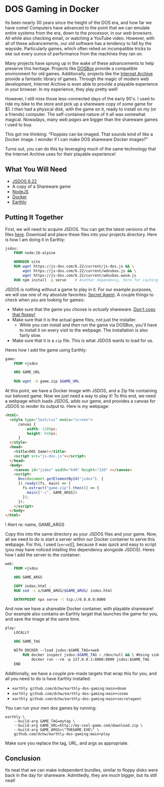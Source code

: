 # DOS Gaming in Docker

Its been nearly 30 years since the height of the DOS era, and how far we have come! Computers have advanced to the point that we can emulate entire systems from the era, down to the processor, in our _web browsers_. All while also checking email, or watching a YouTube video. However, with all of these advancements, our old software has a tendency to fall by the wayside. Particularly games, which often relied on incompatible tricks to eke out every ounce of performance from the machines they ran on.

Many projects have sprung up in the wake of these advancements to help preserve this heritage. Projects like [DOSBox]() provide a compatible environment for old games. Additionally, projects like the [Internet Archive]() provide a fantastic library of games. Through the magic of modern web development, Internet Archive is even able to provide a playable experience in your browser. In my experience, they play pretty well!

However, I still miss those less-connected days of the early 90's. I used to ride my bike to the store and pick up a shareware copy of some game for $1. I then had a physical disk, with the game on it, ready to install on my (or a friends) computer. The self-contained nature of it all was somewhat magical. Nowadays, many _web pages_ are bigger than the shareware games I used to buy.

This got me thinking: "Floppies can be imaged. That sounds kind of like a Docker image. I wonder if I can make DOS shareware Docker images?"

Turns out, you can do this by leveraging much of the same technology that the Internet Archive uses for their playable experience!

## What You Will Need

* [JSDOS 6.22]()
* A copy of a Shareware game
* [NodeJS]()
* [Docker]()
* [Earthly]()

## Putting It Together

First, we will need to acquire JSDOS. You can get the latest versions of the files [here](). Download and place these files into your projects directory. Here is how I am doing it in Earthly:

```Dockerfile
jsdos:
    FROM node:16-alpine

    WORKDIR site
    RUN wget https://js-dos.com/6.22/current/js-dos.js && \
        wget https://js-dos.com/6.22/current/wdosbox.js && \
        wget https://js-dos.com/6.22/current/wdosbox.wasm.js
    RUN npm install -g serve    # Another dependency, here for caching
```

JSDOS is nothing without a game to play in it. For our example purposes, we will use one of my aboslute favorites: [Secret Agent](). A couple things to check when you are looking for games:

* Make sure that the game you choose is _actually_ shareware. [Don't copy that floppy!]()
* Make sure that it is the actual game files, not just the installer.
    * While you _can_ install and _then_ run the game via DOSBox, you'll have to install it on every visit to the webpage. The installation is also fairly slow.
* Make sure that it is a `zip` file. This is what JSDOS wants to load for us.

Heres how I add the game using Earthly:

```Dockerfile
game:
    FROM +jsdos

    ARG GAME_URL
    
    RUN wget -O game.zip $GAME_URL
```

At this point, we have a Docker image with JSDOS, and a Zip file containing our beloved game. Now we just need a way to play it! To this end, we need a webpage which loads JSDOS, adds our game, and provides a canvas for JSDOS to render its output to. Here is my webpage:

```html
<html>
  <style type="text/css" media="screen">
      canvas {
          width: 1280px; 
          height: 640px;
      }
  </style>
  <head>
    <title>DOS Game!</title>
    <script src="js-dos.js"></script>
  </head>
  <body>
    <canvas id="jsdos" width="640" height="320" ></canvas>
    <script>
      Dos(document.getElementById("jsdos"), {
      }).ready((fs, main) => {
        fs.extract("game.zip").then(() => {
          main(["-c", GAME_ARGS])
        });
      });
    </script>
  </body>
</html>
```

! Alert re: name, GAME_ARGS

Copy this into the same directory as your JSDOS files and your game. Now, all we need to do is start a server within our Docker container to serve this webpage. For this, I used (`serve`)[], because it was quick and easy to script (you may have noticed intalling this dependency alongside JSDOS). Heres how I add the server to the container:

```Dockerfile
web:
    FROM +jsdos

    ARG GAME_ARGS

    COPY index.html .
    RUN sed -i s/GAME_ARGS/$GAME_ARGS/ index.html

    ENTRYPOINT npx serve -l tcp://0.0.0.0:8000
```

And now we have a shareable Docker container, with playable shareware! Our example also contains an Earthly target that launches the game for you, and save the image at the same time.

```Dockerfile
play:
    LOCALLY

    ARG GAME_TAG

    WITH DOCKER --load jsdos:$GAME_TAG=+web
        RUN docker inspect jsdos:$GAME_TAG > /dev/null && \ #Using side-effect to save image locally too
            docker run --rm -p 127.0.0.1:8000:8000 jsdos:$GAME_TAG
    END
```

Additionally, we have a couple pre-made targets that wrap this for you, and all you need to do is have Earthly installed:

* `earthly github.com/dchw/earthly-dos-gaming:main+doom`
* `earthly github.com/dchw/earthly-dos-gaming:main+cosmo`
* `earthly github.com/dchw/earthly-dos-gaming:main+secretagent`

You can run your own dos games by running:
```
earthly \
    --build-arg GAME_TAG=mytag \
    --build-arg GAME_URL=http://my-cool-game.com/download.zip \
    --build-arg GAME_ARGS=\"THEGAME.EXE\" \
    github.com/dchw/earthly-dos-gaming:main+play
```

Make sure you replace the tag, URL, and args as appropriate.

## Conclusion

Its neat that we can make independent bundles, similar to floppy disks were back in the day for shareware. Admittedly, they are much bigger, but its still neat!